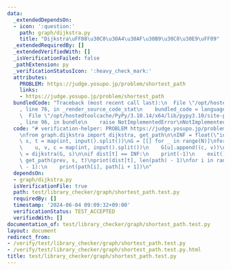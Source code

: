 ```yaml
---
data:
  _extendedDependsOn:
  - icon: ':question:'
    path: graph/dijkstra.py
    title: "Dijkstra\uFF08\u30C0\u30A4\u30AF\u30B9\u30C8\u30E9\uFF09"
  _extendedRequiredBy: []
  _extendedVerifiedWith: []
  _isVerificationFailed: false
  _pathExtension: py
  _verificationStatusIcon: ':heavy_check_mark:'
  attributes:
    PROBLEM: https://judge.yosupo.jp/problem/shortest_path
    links:
    - https://judge.yosupo.jp/problem/shortest_path
  bundledCode: "Traceback (most recent call last):\n  File \"/opt/hostedtoolcache/PyPy/3.10.14/x64/lib/pypy3.10/site-packages/onlinejudge_verify/documentation/build.py\"\
    , line 76, in _render_source_code_stat\n    bundled_code = language.bundle(\n\
    \  File \"/opt/hostedtoolcache/PyPy/3.10.14/x64/lib/pypy3.10/site-packages/onlinejudge_verify/languages/python.py\"\
    , line 96, in bundle\n    raise NotImplementedError\nNotImplementedError\n"
  code: "# verification-helper: PROBLEM https://judge.yosupo.jp/problem/shortest_path\n\
    \nfrom graph.dijkstra import dijkstra, get_path\n\nINF = float(\"inf\")\nN, M,\
    \ s, t = map(int, input().split())\nG = [[] for _ in range(N)]\nfor _ in range(M):\n\
    \    u, v, c = map(int, input().split())\n    G[u].append((c, v))\n\ndist, prev\
    \ = dijkstra(G, s)\n\nif dist[t] == INF:\n    print(-1)\n    exit()\n\npath =\
    \ get_path(prev, s, t)\nprint(dist[t], len(path) - 1)\nfor i in range(len(path)\
    \ - 1):\n    print(path[i], path[i + 1])\n"
  dependsOn:
  - graph/dijkstra.py
  isVerificationFile: true
  path: test/library_checker/graph/shortest_path.test.py
  requiredBy: []
  timestamp: '2024-06-04 09:09:32+09:00'
  verificationStatus: TEST_ACCEPTED
  verifiedWith: []
documentation_of: test/library_checker/graph/shortest_path.test.py
layout: document
redirect_from:
- /verify/test/library_checker/graph/shortest_path.test.py
- /verify/test/library_checker/graph/shortest_path.test.py.html
title: test/library_checker/graph/shortest_path.test.py
---
```

